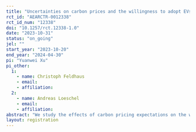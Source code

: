 ```yaml
---
title: "Uncertainties on carbon prices and the willingness to adopt EVs in China"
rct_id: "AEARCTR-0012338"
rct_id_num: "12338"
doi: "10.1257/rct.12338-1.0"
date: "2023-10-31"
status: "on_going"
jel: ""
start_year: "2023-10-20"
end_year: "2024-04-30"
pi: "Yuanwei Xu"
pi_other:
  1:
    - name: Christoph Feldhaus
    - email: 
    - affiliation: 
  2:
    - name: Andreas Loeschel
    - email: 
    - affiliation: 
abstract: "We study the effects of carbon pricing expectations on the willingness to adopt electric vehicles (EV) in China. We randomly alter the individual expectation on carbon prices by assigning them to different expert estimates. Individuals are randomly assigned to one of the three expert estimates of carbon prices in 2050: (i) a high price, (ii) a low price, (iii) a low price but a high variation. We would like to measure the impact of expectations of carbon pricing on the interest in receiving a report on EV, the willingness to adopt an EV, and the general willingness to reduce carbon footprints. "
layout: registration
---
```


